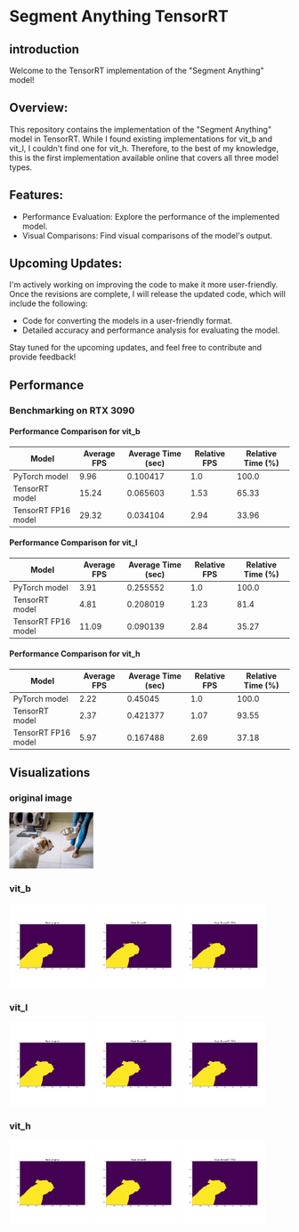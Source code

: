 # Segment Anything TensorRT 
introduction
------------
Welcome to the TensorRT implementation of the "Segment Anything" model!

Overview:
------------
This repository contains the implementation of the "Segment Anything" model in TensorRT. While I found existing implementations for vit_b and vit_l, I couldn't find one for vit_h. Therefore, to the best of my knowledge, this is the first implementation available online that covers all three model types.

Features:
-----------
- Performance Evaluation: Explore the performance of the implemented model.
- Visual Comparisons: Find visual comparisons of the model's output.

Upcoming Updates:
----------------------
I'm actively working on improving the code to make it more user-friendly. Once the revisions are complete, I will release the updated code, which will include the following:
- Code for converting the models in a user-friendly format.
- Detailed accuracy and performance analysis for evaluating the model.

Stay tuned for the upcoming updates, and feel free to contribute and provide feedback!

## Performance

### Benchmarking on RTX 3090

#### Performance Comparison for vit_b
| Model              | Average FPS | Average Time (sec) | Relative FPS | Relative Time (%) |
|------------------- |-------------|--------------------|--------------|-------------------|
| PyTorch model      | 9.96        | 0.100417           | 1.0          | 100.0             |
| TensorRT model     | 15.24       | 0.065603           | 1.53         | 65.33             |
| TensorRT FP16 model| 29.32       | 0.034104           | 2.94         | 33.96             |

#### Performance Comparison for vit_l
| Model              | Average FPS | Average Time (sec) | Relative FPS | Relative Time (%) |
|------------------- |-------------|--------------------|--------------|-------------------|
| PyTorch model      | 3.91        | 0.255552           | 1.0          | 100.0             |
| TensorRT model     | 4.81        | 0.208019           | 1.23         | 81.4              |
| TensorRT FP16 model| 11.09       | 0.090139           | 2.84         | 35.27             |

#### Performance Comparison for vit_h
| Model              | Average FPS | Average Time (sec) | Relative FPS | Relative Time (%) |
|------------------- |-------------|--------------------|--------------|-------------------|
| PyTorch model      | 2.22        | 0.45045            | 1.0          | 100.0             |
| TensorRT model     | 2.37        | 0.421377           | 1.07         | 93.55             |
| TensorRT FP16 model| 5.97        | 0.167488           | 2.69         | 37.18             |

## Visualizations
### original image
<p float="left">
  <img src="images/original_image.jpg" alt="Original image" width="30%" />
</p>

### vit_b

<p float="left">
  <img src="images/vit_b_Mask_Original.png" alt="Original vit_b" width="30%" />
  <img src="images/vit_b_Mask_TensorRT.png" alt="TensorRT FP32 vit_b" width="30%" /> 
  <img src="images/vit_b_Mask_TensorRT_FP16.png" alt="TensorRT FP16 vit_b" width="30%" />
</p>

### vit_l

<p float="left">
  <img src="images/vit_l_Mask_Original.png" alt="Original vit_l" width="30%" />
  <img src="images/vit_l_Mask_TensorRT.png" alt="TensorRT FP32 vit_l" width="30%" /> 
  <img src="images/vit_l_Mask_TensorRT_FP16.png" alt="TensorRT FP16 vit_l" width="30%" />
</p>

### vit_h

<p float="left">
  <img src="images/vit_h_Mask_Original.png" alt="Original vit_h" width="30%" />
  <img src="images/vit_h_Mask_TensorRT.png" alt="TensorRT FP32 vit_h" width="30%" /> 
  <img src="images/vit_h_Mask_TensorRT_FP16.png" alt="TensorRT FP16 vit_h" width="30%" />
</p>